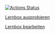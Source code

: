 [![Actions Status](https://github.com/irrisor/lernbox/workflows/build/badge.svg)](https://github.com/irrisor/lernbox/actions)

[Lernbox ausprobieren](https://lernbox.irrisor.net/)

[Lernbox bearbeiten](https://codesandbox.io/s/github/irrisor/lernbox/tree/master/)
